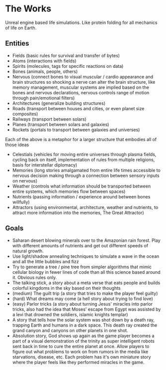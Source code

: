 # The Works
Unreal engine based life simulations. Like protein folding for all mechanics of life on Earth.

## Entities
* Fields (basic rules for survival and transfer of bytes)
* Atoms (interactions with fields)
* Spirits (molecules, tags for specific reactions on data)
* Bones (animals, people, others)
* Nervous (connect bones to visual muscular / cardio appearance and brain structures so shocking a nerve can alter the brain structure, like memory management, muscular systems are implied based on the bones and nervous declarations, nervous controls range of motion through pain/emotional filters)
* Architectures (generalize building structures)
* Roads (transport between houses and cities, or even planet size composites)
* Railways (transport between solars)
* Planes (transport between solars and galaxies)
* Rockets (portals to transport between galaxies and universes)

Each of the above is a metaphor for a larger structure that embodies all of those ideas

* Celestials (vehicles for moving entire universes through plasma fields, cycling back on itself, implementation of rules from multiple religions, basis for interstellar diplomacy)
* Memories (long stories amalgamated from entire life times accessible to nervous decision making through a connection between sensory inputs on nervous)
* Weather (controls what information should be transported between entire systems, which memories flow between spaces)
* Nutrients (passing information / experience around between bones willfully)
* Attractors (using environmental, architecture, weather and nutrients, to attract more information into the memories, The Great Attractor)

## Goals
* Saharan desert blowing minerals over to the Amazonian rain forest. Play with different amounts of nutrients and get out different speeds of natural growth. 
* Use light/shadow annealing techniques to simulate a wave in the ocean and all the little bubbles and fizz
* Try to generate a tree / pine tree from simpler algorithms that mimic cellular biology in fewer lines of code than all this science based around it. Obvious rules only.
* The talking stick, a story about a meta verse that eats people and builds colorful kingdoms in the sky based on their thoughts 
* (medium) The guilt trip (a story that tries to make the player feel guilty)
* (hard) What dreams may come (a hell story about trying to find love)
* (easy) Parlor tricks (a story about turning Jesus' miracles into parlor tricks, also had the idea that Moses' escape from Egypt was assisted by a levi that drowned the soldiers, islamic knights templar)
* A story that tells how the solar system was shot down by a death ray, trapping Earth and humans in a dark space. This death ray created the grand canyon and canyons on other planets in one shot.
* Absolution story, God shows up again as the game player becomes a part of a visual demonstration of the trinity as super intelligent robots sent back in time to cure the entire planet at once. Allow players to figure out what problems to work on from rumors in the media like starvations, disease, etc. Each problem has it's own miniature story where the player feels like they performed miracles in the game.
